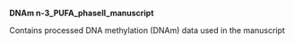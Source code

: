 **DNAm n-3_PUFA_phaseII_manuscript**

Contains processed DNA methylation (DNAm) data used in the manuscript
